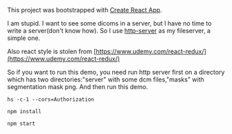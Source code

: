 This project was bootstrapped with [Create React App](https://github.com/facebook/create-react-app).

I am stupid. I want to see some dicoms in a server, but I have no time to write a server(don't know how). So I use [http-server](https://github.com/indexzero/http-server) as my fileserver, a simple one.

Also react style is stolen from [https://www.udemy.com/react-redux/](https://www.udemy.com/react-redux/)

So if you want to run this demo, you need run http server first on a directory which has two directories:"server" with some dcm files,"masks" with segmentation mask png. And then run this demo.

```
hs -c-1 --cors=Authorization
```

```
npm install
```

```
npm start
```